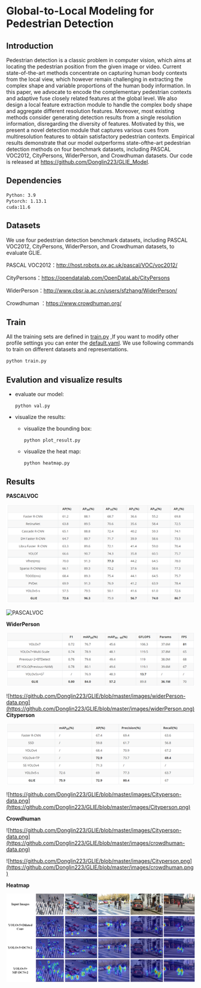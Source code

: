 # Global-to-Local Modeling for Pedestrian Detection

## Introduction

Pedestrian detection is a classic problem in computer vision, which aims at locating the pedestrian position from the given image or video. Current state-of-the-art methods concentrate on capturing human body contexts from the local view, which however remain challenging in extracting the complex shape and variable proportions of the human body information. In this paper, we advocate to encode the complementary pedestrian contexts and adaptive fuse closely related features at the global level. We also design a local feature extraction module to handle the complex body shape and aggregate different resolution features. Moreover, most existing methods consider generating detection results from a single resolution information, disregarding the diversity of features. Motivated by this, we present a novel detection module that captures various cues from multiresolution features to obtain satisfactory pedestrian contexts. Empirical results demonstrate that our model outperforms state-ofthe-art pedestrian detection methods on four benchmark datasets, including PASCAL VOC2012, CityPersons, WiderPerson, and Crowdhuman datasets. Our code is released at https://github.com/Donglin223/GLIE_Model.

## Dependencies

```
Python: 3.9
Pytorch: 1.13.1
cuda:11.6
```

## Datasets

We use four pedestrian detection benchmark datasets, including PASCAL VOC2012, CityPersons, WiderPerson, and Crowdhuman datasets, to evaluate GLIE.

PASCAL VOC2012：http://host.robots.ox.ac.uk/pascal/VOC/voc2012/

CityPersons：https://opendatalab.com/OpenDataLab/CityPersons

WiderPerson：http://www.cbsr.ia.ac.cn/users/sfzhang/WiderPerson/

Crowdhuman ：https://www.crowdhuman.org/

## Train

All the training sets are defined in [train.py](https://github.com/Donglin223/GLIE/blob/master/train.py) ,If you want to modify other profile settings you can enter the [default.yaml](https://github.com/Donglin223/GLIE/blob/master/ultralytics/cfg/default.yaml). We use following commands to train on different datasets and representations.

```python
python train.py
```

## **Evalution and visualize results**

+ evaluate our model:

  ```
  python val.py
  ```

+ visualize the results: 

  + visualize the bounding box:

    ```
    python plot_result.py
    ```

  + visualize the heat map:

    ```
    python heatmap.py
    ```

## Results

**PASCALVOC**

![https://github.com/Donglin223/GLIE/blob/master/images/PASCAL VOC2012-data.png](https://github.com/Donglin223/GLIE/blob/master/images/PASCAL%20VOC2012-data.png)

![PASCALVOC](https://github.com/Donglin223/GLIE/blob/master/images/PASCALVOC2012.png)

**WiderPerson**


![assets/widerPerson.png](https://github.com/Donglin223/GLIE/blob/master/images/widerPerson-data.png)

![https://github.com/Donglin223/GLIE/blob/master/images/widerPerson-data.png](https://github.com/Donglin223/GLIE/blob/master/images/widerPerson.png)
**Cityperson**

![assets/crowdhuman.png](https://github.com/Donglin223/GLIE/blob/master/images/Cityperson-data.png)

![https://github.com/Donglin223/GLIE/blob/master/images/Cityperson-data.png](https://github.com/Donglin223/GLIE/blob/master/images/Cityperson.png)


**Crowdhuman**


![https://github.com/Donglin223/GLIE/blob/master/images/Cityperson-data.png](https://github.com/Donglin223/GLIE/blob/master/images/crowdhuman-data.png)

![https://github.com/Donglin223/GLIE/blob/master/images/Cityperson.png](https://github.com/Donglin223/GLIE/blob/master/images/crowdhuman.png)


**Heatmap**

![heatmap](https://github.com/Donglin223/GLIE/blob/master/images/heatmap.png)
